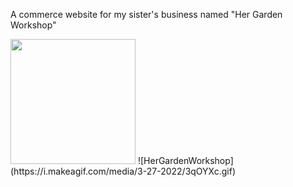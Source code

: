 A commerce website for my sister's business named "Her Garden Workshop" 

<img src="/her-garden-workshop/src/images/HerGardenWorkshop.gif?raw=true" width="200px">
![HerGardenWorkshop](https://i.makeagif.com/media/3-27-2022/3qOYXc.gif)
